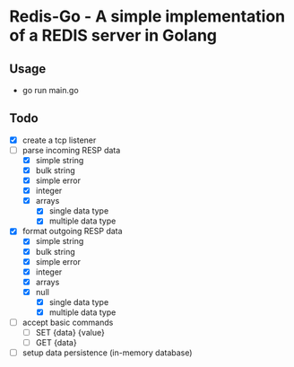 # Redis-Go - A simple implementation of a REDIS server in Golang

## Usage
- go run main.go

## Todo
- [x] create a tcp listener
- [ ] parse incoming RESP data
    - [x] simple string
    - [x] bulk string
    - [x] simple error
    - [x] integer
    - [x] arrays
        - [x] single data type
        - [x] multiple data type
- [x] format outgoing RESP data
    - [x] simple string
    - [x] bulk string
    - [x] simple error
    - [x] integer
    - [x] arrays
    - [x] null
        - [x] single data type
        - [x] multiple data type
- [ ] accept basic commands
    - [ ] SET {data} {value}
    - [ ] GET {data}
- [ ] setup data persistence (in-memory database)